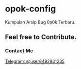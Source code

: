 # opok-config
Kumpulan Arsip Bug 0p0k Terbaru.

## Feel free to Contribute.

### Contact Me
[Telegram: @user8492931235](https://t.me/user8492931235)
